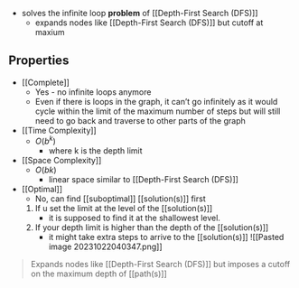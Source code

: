 - solves the infinite loop **problem** of [[Depth-First Search (DFS)]]
	- expands nodes like [[Depth-First Search (DFS)]] but cutoff  at maxium

## Properties
- [[Complete]]
    - Yes - no infinite loops anymore
	- Even if there is loops in the graph, it can’t go infinitely as it would cycle within the limit of the maximum number of steps but will still need to go back and traverse to other parts of the graph
- [[Time Complexity]]
    - $O(b^k)$ 
	    - where k is the depth limit
- [[Space Complexity]]
    - $O(bk)$ 
	    - linear space similar to [[Depth-First Search (DFS)]]
- [[Optimal]]
    - No, can find [[suboptimal]] [[solution(s)]] first
	1. If u set the limit at the level of the [[solution(s)]] 
		- it is supposed to find it at the shallowest level. 
	2. If your depth limit is higher than the depth of the [[solution(s)]]
		- it might take extra steps to arrive to the [[solution(s)]]
	![[Pasted image 20231022040347.png]]

>Expands nodes like [[Depth-First Search (DFS)]] but imposes a cutoff on the maximum depth of [[path(s)]]